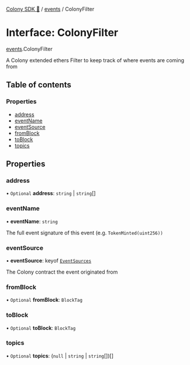 [Colony SDK 🚀](../README.md) / [events](../modules/events.md) / ColonyFilter

# Interface: ColonyFilter

[events](../modules/events.md).ColonyFilter

A Colony extended ethers Filter to keep track of where events are coming from

## Table of contents

### Properties

- [address](events.ColonyFilter.md#address)
- [eventName](events.ColonyFilter.md#eventname)
- [eventSource](events.ColonyFilter.md#eventsource)
- [fromBlock](events.ColonyFilter.md#fromblock)
- [toBlock](events.ColonyFilter.md#toblock)
- [topics](events.ColonyFilter.md#topics)

## Properties

### address

• `Optional` **address**: `string` \| `string`[]

### eventName

• **eventName**: `string`

The full event signature of this event (e.g. `TokenMinted(uint256))`

### eventSource

• **eventSource**: keyof [`EventSources`](events.EventSources.md)

The Colony contract the event originated from

### fromBlock

• `Optional` **fromBlock**: `BlockTag`

### toBlock

• `Optional` **toBlock**: `BlockTag`

### topics

• `Optional` **topics**: (``null`` \| `string` \| `string`[])[]
